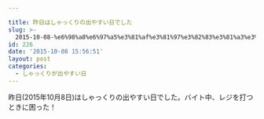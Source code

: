 ```yaml
---

title: 昨日はしゃっくりの出やすい日でした
slug: >-
  2015-10-08-%e6%98%a8%e6%97%a5%e3%81%af%e3%81%97%e3%82%83%e3%81%a3%e3%81%8f%e3%82%8a%e3%81%ae%e5%87%ba%e3%82%84%e3%81%99%e3%81%84%e6
id: 226
date: '2015-10-08 15:56:51'
layout: post
categories:
  - しゃっくりが出やすい日
---
```


昨日(2015年10月8日)はしゃっくりの出やすい日でした。バイト中、レジを打つときに困った！